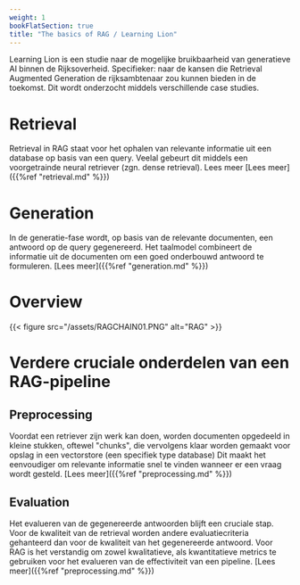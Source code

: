 ```yaml
---
weight: 1
bookFlatSection: true
title: "The basics of RAG / Learning Lion"
---
```


Learning Lion is een studie naar de mogelijke bruikbaarheid van generatieve AI binnen de Rijksoverheid. Specifieker: naar de kansen die Retrieval Augmented Generation de rijksambtenaar zou kunnen bieden in de toekomst. Dit wordt onderzocht middels verschillende case studies.

# Retrieval
Retrieval in RAG staat voor het ophalen van relevante informatie uit een database op basis van een query. Veelal gebeurt dit middels een voorgetrainde neural retriever (zgn. dense retrieval). Lees meer [Lees meer]({{%ref "retrieval.md" %}})

# Generation
In de generatie-fase wordt, op basis van de relevante documenten, een antwoord op de query gegenereerd. Het taalmodel combineert de informatie uit de documenten om een goed onderbouwd antwoord te formuleren. [Lees meer]({{%ref "generation.md" %}})

# Overview
{{< figure src="/assets/RAGCHAIN01.PNG" alt="RAG" >}}

# Verdere cruciale onderdelen van een RAG-pipeline
## Preprocessing
Voordat een retriever zijn werk kan doen, worden documenten opgedeeld in kleine stukken, oftewel "chunks", die vervolgens klaar worden gemaakt voor opslag in een vectorstore (een specifiek type database) Dit maakt het eenvoudiger om relevante informatie snel te vinden wanneer er een vraag wordt gesteld. [Lees meer]({{%ref "preprocessing.md" %}})

## Evaluation
Het evalueren van de gegenereerde antwoorden blijft een cruciale stap. Voor de kwaliteit van de retrieval worden andere evaluatiecriteria gehanteerd dan voor de kwaliteit van het gegenereerde antwoord. Voor RAG is het verstandig om zowel kwalitatieve, als kwantitatieve metrics te gebruiken voor het evalueren van de effectiviteit van een pipeline. [Lees meer]({{%ref "preprocessing.md" %}})
